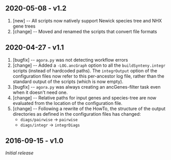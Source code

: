 ## 2020-05-08 - v1.2

1. [new] -- All scripts now natively support Newick species tree and NHX
	 gene trees
2. [change] -- Moved and renamed the scripts that convert file formats

## 2020-04-27 - v1.1

1. [bugfix] -- `agora.py` was not detecting workflow errors
2. [change] -- Added a `-LOG.ancGraph` option to all the
   `buildSynteny.integr` scripts (instead of hardcoded paths).
   The `integrOutput` option of the configuration files now refer to this
   per-ancestor log file, rather than the standard output of the scripts
   (which is now empty).
3. [bugfix] -- `agora.py` was always creating an ancGenes-filter task even
   when it doesn't need one.
4. [change] -- Relative paths for input genes and species-tree are now
   evaluated from the location of the configuration file.
5. [change] -- Following a rewrite of the HowTo, the structure of the output
   directories as defined in the configuration files has changed:
   * `diags/pairwise` &rarr; `pairwise`
   * `diags/integr` &rarr; `integrDiags`

## 2016-09-15 - v1.0

_Initial release_

